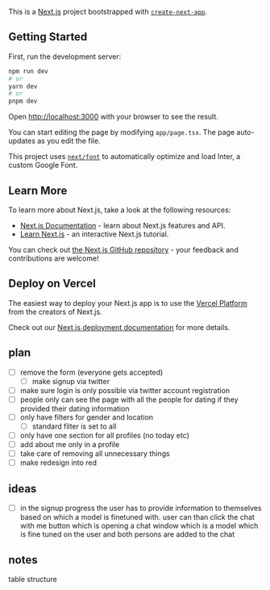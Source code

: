 This is a [Next.js](https://nextjs.org/) project bootstrapped with [`create-next-app`](https://github.com/vercel/next.js/tree/canary/packages/create-next-app).

## Getting Started

First, run the development server:

```bash
npm run dev
# or
yarn dev
# or
pnpm dev
```

Open [http://localhost:3000](http://localhost:3000) with your browser to see the result.

You can start editing the page by modifying `app/page.tsx`. The page auto-updates as you edit the file.

This project uses [`next/font`](https://nextjs.org/docs/basic-features/font-optimization) to automatically optimize and load Inter, a custom Google Font.

## Learn More

To learn more about Next.js, take a look at the following resources:

- [Next.js Documentation](https://nextjs.org/docs) - learn about Next.js features and API.
- [Learn Next.js](https://nextjs.org/learn) - an interactive Next.js tutorial.

You can check out [the Next.js GitHub repository](https://github.com/vercel/next.js/) - your feedback and contributions are welcome!

## Deploy on Vercel

The easiest way to deploy your Next.js app is to use the [Vercel Platform](https://vercel.com/new?utm_medium=default-template&filter=next.js&utm_source=create-next-app&utm_campaign=create-next-app-readme) from the creators of Next.js.

Check out our [Next.js deployment documentation](https://nextjs.org/docs/deployment) for more details.

## plan

- [ ] remove the form (everyone gets accepted)
    - [ ] make signup via twitter
- [ ] make sure login is only possible via twitter account registration
- [ ] people only can see the page with all the people for dating if they provided their dating information
- [ ] only have filters for gender and location
    - [ ] standard filter is set to all 
- [ ] only have one section for all profiles (no today etc)
- [ ] add about me only in a profile
- [ ] take care of removing all unnecessary things
- [ ] make redesign into red 

## ideas

- [ ] in the signup progress the user has to provide information to themselves based on which a model is finetuned with. user can than click the chat with me button which is opening a chat window which is a model which is fine tuned on the user and both persons are added to the chat

## notes 

table structure
